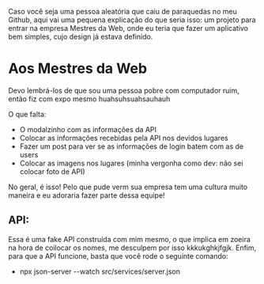 Caso você seja uma pessoa aleatória que caiu de paraquedas no meu Github, aqui vai uma pequena explicação do que seria isso: um projeto para entrar na empresa Mestres da Web, onde eu teria que fazer um aplicativo bem simples, cujo design já estava definido.

# Aos Mestres da Web

Devo lembrá-los de que sou uma pessoa pobre com computador ruim, então fiz com expo mesmo huahsuhsuahsauhauh

O que falta:
- O modalzinho com as informações da API
- Colocar as informações recebidas pela API nos devidos lugares
- Fazer um post para ver se as informações de login batem com as de users
- Colocar as imagens nos lugares (minha vergonha como dev: não sei colocar foto de API)

No geral, é isso! Pelo que pude verm sua empresa tem uma cultura muito maneira e eu adoraria fazer parte dessa equipe!

## API:

Essa é uma fake API construída com mim mesmo, o que implica em zoeira na hora de coilocar os nomes, me desculpem por isso kkkukghkjfgjk.
Enfim, para que a API funcione, basta que você rode o seguinte comando:
- npx json-server --watch src/services/server.json
